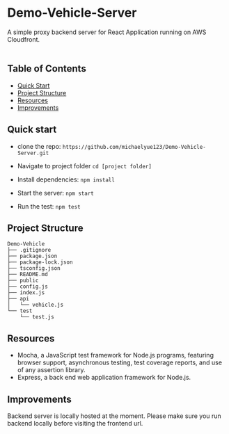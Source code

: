 # Demo-Vehicle-Server

A simple proxy backend server for React Application running on AWS Cloudfront. <br><br>

## Table of Contents

- [Quick Start](#quick-start)
- [Project Structure](#file-structure)
- [Resources](#resources)
- [Improvements](#improvements)

## Quick start

- clone the repo: `https://github.com/michaelyue123/Demo-Vehicle-Server.git`

- Navigate to project folder
  `cd [project folder]`

- Install dependencies:
  `npm install`

- Start the server:
  `npm start`

- Run the test:
  `npm test`

## Project Structure

```
Demo-Vehicle
├── .gitignore
├── package.json
├── package-lock.json
├── tsconfig.json
├── README.md
├── public
├── config.js
├── index.js
├── api
│	└── vehicle.js
└── test
	└── test.js
```

## Resources

- Mocha, a JavaScript test framework for Node.js programs, featuring browser support, asynchronous testing, test coverage reports, and use of any assertion library.
- Express, a back end web application framework for Node.js.

## Improvements

Backend server is locally hosted at the moment. Please make sure you run backend locally before visiting the frontend url.

